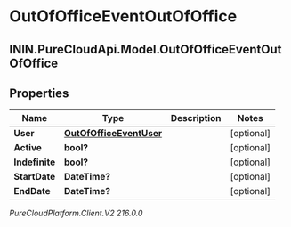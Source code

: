 # OutOfOfficeEventOutOfOffice

## ININ.PureCloudApi.Model.OutOfOfficeEventOutOfOffice

## Properties

|Name | Type | Description | Notes|
|------------ | ------------- | ------------- | -------------|
| **User** | [**OutOfOfficeEventUser**](OutOfOfficeEventUser) |  | [optional] |
| **Active** | **bool?** |  | [optional] |
| **Indefinite** | **bool?** |  | [optional] |
| **StartDate** | **DateTime?** |  | [optional] |
| **EndDate** | **DateTime?** |  | [optional] |



_PureCloudPlatform.Client.V2 216.0.0_
